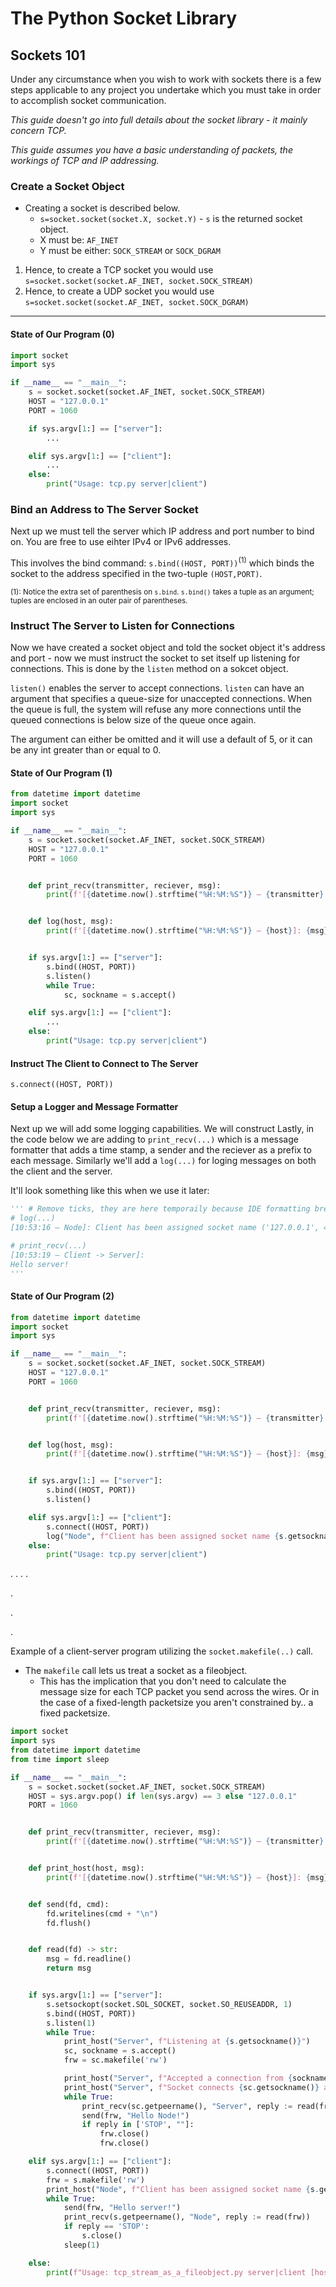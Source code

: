 # The Python Socket Library

## Sockets 101

Under any circumstance when you wish to work with sockets there is a few steps applicable to any project you undertake which you must take in order to accomplish socket communication.

*This guide doesn't go into full details about the socket library - it mainly concern TCP.*

*This guide assumes you have a basic understanding of packets, the workings of TCP and IP addressing.*

### Create a Socket Object

- Creating a socket is described below.
    - `s=socket.socket(socket.X, socket.Y)` - `s` is the returned socket object.
    - X must be: `AF_INET`
    - Y must be either: `SOCK_STREAM` or `SOCK_DGRAM`

1. Hence, to create a TCP socket you would use `s=socket.socket(socket.AF_INET, socket.SOCK_STREAM)`
2. Hence, to create a UDP socket you would use `s=socket.socket(socket.AF_INET, socket.SOCK_DGRAM)`

---

#### State of Our Program (0)

```python
import socket
import sys

if __name__ == "__main__":
    s = socket.socket(socket.AF_INET, socket.SOCK_STREAM)
    HOST = "127.0.0.1"
    PORT = 1060

    if sys.argv[1:] == ["server"]:
        ...

    elif sys.argv[1:] == ["client"]:
        ...
    else:
        print("Usage: tcp.py server|client")
```

### Bind an Address to The Server Socket

Next up we must tell the server which IP address and port number to bind on. You are free to use eihter IPv4 or IPv6 addresses.

This involves the bind command: `s.bind((HOST, PORT))`<sup>(1)</sup> which binds the socket to the address specified in the two-tuple `(HOST,PORT)`.

<small>(1): Notice the extra set of parenthesis on `s.bind`. `s.bind()` takes a tuple as an argument; tuples are enclosed in an outer pair of parentheses.</small>

### Instruct The Server to Listen for Connections

Now we have created a socket object and told the socket object it's address and port - now we must instruct the socket to set itself up listening for connections.
This is done by the `listen` method on a sokcet object.

`listen()` enables the server to accept connections. `listen` can have an argument that specifies a queue-size for unaccepted connections. When the queue is full,
the system will refuse any more connections until the queued connections is below size of the queue once again.

The argument can either be omitted and it will use a default of 5, or it can be any int greater than or equal to 0.


#### State of Our Program (1)

```python
from datetime import datetime
import socket
import sys

if __name__ == "__main__":
    s = socket.socket(socket.AF_INET, socket.SOCK_STREAM)
    HOST = "127.0.0.1"
    PORT = 1060


    def print_recv(transmitter, reciever, msg):
        print(f'[{datetime.now().strftime("%H:%M:%S")} – {transmitter} -> {reciever}]:\n{msg}')


    def log(host, msg):
        print(f'[{datetime.now().strftime("%H:%M:%S")} – {host}]: {msg}')


    if sys.argv[1:] == ["server"]:
        s.bind((HOST, PORT))
        s.listen()
        while True:
            sc, sockname = s.accept()

    elif sys.argv[1:] == ["client"]:
        ...
    else:
        print("Usage: tcp.py server|client")
```

#### Instruct The Client to Connect to The Server

`s.connect((HOST, PORT))`

#### Setup a Logger and Message Formatter
Next up we will add some logging capabilities. We will construct
Lastly, in the code below we are adding to `print_recv(...)` which is a message formatter that adds a time stamp, a sender and the reciever as a prefix to each message.
Similarly we'll add a `log(...)` for loging messages on both the client and the server.

It'll look something like this when we use it later:

```python
''' # Remove ticks, they are here temporaily because IDE formatting breaks up the strings
# log(...)
[10:53:16 – Node]: Client has been assigned socket name ('127.0.0.1', 4472)

# print_recv(...)
[10:53:19 – Client -> Server]:
Hello server!
'''

```

#### State of Our Program (2)

```python
from datetime import datetime
import socket
import sys

if __name__ == "__main__":
    s = socket.socket(socket.AF_INET, socket.SOCK_STREAM)
    HOST = "127.0.0.1"
    PORT = 1060


    def print_recv(transmitter, reciever, msg):
        print(f'[{datetime.now().strftime("%H:%M:%S")} – {transmitter} -> {reciever}]:\n{msg}')


    def log(host, msg):
        print(f'[{datetime.now().strftime("%H:%M:%S")} – {host}]: {msg}')


    if sys.argv[1:] == ["server"]:
        s.bind((HOST, PORT))
        s.listen()

    elif sys.argv[1:] == ["client"]:
        s.connect((HOST, PORT))
        log("Node", f"Client has been assigned socket name {s.getsockname()}")
    else:
        print("Usage: tcp.py server|client")
```

.
.
.
.

.

.

.

Example of a client-server program utilizing the `socket.makefile(..)` call.

- The `makefile` call lets us treat a socket as a fileobject.
    - This has the implication that you don't need to calculate the message size for each TCP packet you send across the wires. Or in the case of a fixed-length packetsize you aren't
      constrained by.. a fixed packetsize.

```python
import socket
import sys
from datetime import datetime
from time import sleep

if __name__ == "__main__":
    s = socket.socket(socket.AF_INET, socket.SOCK_STREAM)
    HOST = sys.argv.pop() if len(sys.argv) == 3 else "127.0.0.1"
    PORT = 1060


    def print_recv(transmitter, reciever, msg):
        print(f'[{datetime.now().strftime("%H:%M:%S")} – {transmitter} -> {reciever}]:\n{msg}')


    def print_host(host, msg):
        print(f'[{datetime.now().strftime("%H:%M:%S")} – {host}]: {msg}')


    def send(fd, cmd):
        fd.writelines(cmd + "\n")
        fd.flush()


    def read(fd) -> str:
        msg = fd.readline()
        return msg


    if sys.argv[1:] == ["server"]:
        s.setsockopt(socket.SOL_SOCKET, socket.SO_REUSEADDR, 1)
        s.bind((HOST, PORT))
        s.listen(1)
        while True:
            print_host("Server", f"Listening at {s.getsockname()}")
            sc, sockname = s.accept()
            frw = sc.makefile('rw')

            print_host("Server", f"Accepted a connection from {sockname}")
            print_host("Server", f"Socket connects {sc.getsockname()} and {sc.getpeername()}")
            while True:
                print_recv(sc.getpeername(), "Server", reply := read(frw))
                send(frw, "Hello Node!")
                if reply in ['STOP', ""]:
                    frw.close()
                    frw.close()

    elif sys.argv[1:] == ["client"]:
        s.connect((HOST, PORT))
        frw = s.makefile('rw')
        print_host("Node", f"Client has been assigned socket name {s.getsockname()}")
        while True:
            send(frw, "Hello server!")
            print_recv(s.getpeername(), "Node", reply := read(frw))
            if reply == 'STOP':
                s.close()
            sleep(1)

    else:
        print(f"Usage: tcp_stream_as_a_fileobject.py server|client [host]")

```
